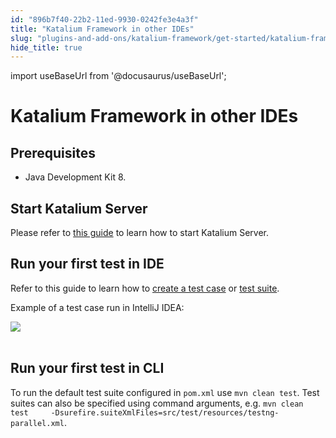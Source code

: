 ```yaml
---
id: "896b7f40-22b2-11ed-9930-0242fe3e4a3f"
title: "Katalium Framework in other IDEs"
slug: "plugins-and-add-ons/katalium-framework/get-started/katalium-framework-in-other-ides"
hide_title: true
---
```

import useBaseUrl from '@docusaurus/useBaseUrl';


# <a id="id_katalium-framework-get-started-other-ides" class="anchor_top_offset"/><a id="ariaid-title1" class="anchor_top_offset"/>Katalium Framework in other IDEs

    

## <a id="id_1" class="anchor_top_offset"/>Prerequisites

    
      
<ul xmlns="http://www.w3.org/1999/xhtml" className="ul">   <li className="li">Java Development Kit 8.</li> </ul> 
    
  
    

## <a id="id_2" class="anchor_top_offset"/>Start Katalium Server

    
      
<p xmlns="http://www.w3.org/1999/xhtml" className="p">Please refer to <a className="xref" href="/plugins-and-add-ons/katalium-server/get-started-with-katalium-server">this     guide</a> to learn how to start Katalium Server.</p> 
    
  
    

## <a id="id_3" class="anchor_top_offset"/>Run your first test in IDE

    
      
<p xmlns="http://www.w3.org/1999/xhtml" className="p">Refer to this guide to learn how to <a className="xref" href="/plugins-and-add-ons/katalium-framework/create-a-test-case-in-katalium-framework">create     a test case</a> or <a className="xref" href="/plugins-and-add-ons/katalium-framework/create-a-test-suite-in-katalium-framework">test     suite</a>.</p> 
      
<p xmlns="http://www.w3.org/1999/xhtml" className="p">Example of a test case run in IntelliJ IDEA:</p> 
      
<p xmlns="http://www.w3.org/1999/xhtml" className="p">   <img className="image" src={useBaseUrl("https://github.com/katalon-studio/docs-images/raw/master/katalium-framework/docs/katalium-framework-get-started-other-ides/run-test-ide.png")} /><br /><br /> </p> 
    
  

## <a id="id_4" class="anchor_top_offset"/>Run your first test in CLI

<p xmlns="http://www.w3.org/1999/xhtml" className="p">To run the default test suite configured in <code className="ph codeph">pom.xml</code>   use <code className="ph codeph">mvn clean test</code>. Test suites can also be specified   using command arguments, e.g. <code className="ph codeph">mvn clean test     -Dsurefire.suiteXmlFiles=src/test/resources/testng-parallel.xml</code>.</p> 
